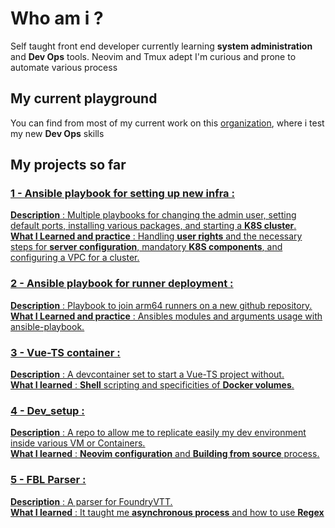 # Who am i ?
Self taught front end developer currently learning **system administration** and **Dev Ops** tools.
Neovim and Tmux adept
I'm curious and prone to automate various process

## My current playground
You can find from most of my current work on this [organization](https://github.com/devops-project-playground), where i test my new **Dev Ops** skills 

## My projects so far

### <u>1 - Ansible playbook for setting up new infra : 
**Description** : Multiple playbooks for changing the admin user, setting default ports, installing various packages, and starting a **K8S cluster**. <br>
**What I Learned and practice** : Handling **user rights** and the necessary steps for **server configuration**, mandatory **K8S components**, and configuring a VPC for a cluster.


### <u>2 - Ansible playbook for runner deployment : 
**Description** : Playbook to join arm64 runners on a new github repository. <br>
**What I Learned and practice** : Ansibles modules and arguments usage with ansible-playbook.

### <u>3 - Vue-TS container</u> :
**Description** : A devcontainer set to start a Vue-TS project without. <br>
**What I learned** : **Shell** scripting and specificities of **Docker volumes**.


### <u>4 - Dev_setup</u> :
**Description** : A repo to allow me to replicate easily my dev environment inside various VM or Containers.<br>
**What I learned** : **Neovim configuration** and **Building from source** process.


### <u>5 - FBL Parser</u> :
**Description** : A parser for FoundryVTT.<br>
**What I learned** : It taught me **asynchronous process** and how to use **Regex**

